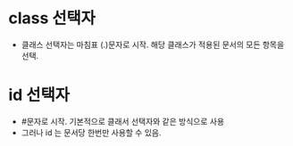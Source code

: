 # class 선택자

- 클래스 선택자는 마침표 (.)문자로 시작. 해당 클래스가 적용된 문서의 모든 항목을 선택.

# id 선택자

- #문자로 시작. 기본적으로 클래서 선택자와 같은 방식으로 사용
- 그러나 id 는 문서당 한번만 사용할 수 있음. 


